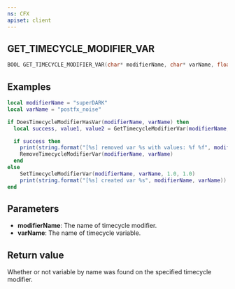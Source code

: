 ```yaml
---
ns: CFX
apiset: client
---
```

## GET_TIMECYCLE_MODIFIER_VAR

```c
BOOL GET_TIMECYCLE_MODIFIER_VAR(char* modifierName, char* varName, float* value1, float* value2);
```

## Examples

```lua
local modifierName = "superDARK"
local varName = "postfx_noise"

if DoesTimecycleModifierHasVar(modifierName, varName) then
  local success, value1, value2 = GetTimecycleModifierVar(modifierName, varName)

  if success then
    print(string.format("[%s] removed var %s with values: %f %f", modifierName, varName, value1, value2))
    RemoveTimecycleModifierVar(modifierName, varName)
  end
else
    SetTimecycleModifierVar(modifierName, varName, 1.0, 1.0)
    print(string.format("[%s] created var %s", modifierName, varName))
end
```

## Parameters
* **modifierName**: The name of timecycle modifier.
* **varName**: The name of timecycle variable.

## Return value
Whether or not variable by name was found on the specified timecycle modifier.

